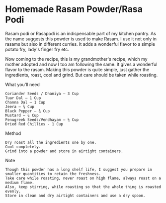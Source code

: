 #  Homemade Rasam Powder/Rasa Podi

Rasam podi or Rasapodi is an indispensable part of my kitchen pantry. As the name suggests this powder is used to make Rasam. I use it not only in rasams but also in different curries. It adds a wonderful flavor to a simple potato fry, lady's finger fry etc.

Now coming to the recipe, this is my grandmother's recipe, which my mother adopted and now I too am following the same. It gives a wonderful flavor to the rasam. Making this powder is quite simple, just gather the ingredients, roast, cool and grind. But care should be taken while roasting. 



What you'll need

    Coriander Seeds / Dhaniya – 3 Cup
    Tuar Dal – 1 Cup
    Channa Dal – 1 Cup
    Jeera – ¾ Cup
    Black Pepper – ¾ Cup
    Mustard – ¼ Cup
    Fenugreek Seeds/Vendhayam – ¼ Cup
    Dried Red Chillies - 1 Cup

Method

    Dry roast all the ingredients one by one.
    Cool completely.
    Grind into a powder and store in airtight containers.


Note

    Though this powder has a long shelf life, I suggest you prepare in smaller quantities to retain the freshness.
    Take care while roasting, never roast on high flame, always roast on a medium flame.
    Also, keep stirring, while roasting so that the whole thing is roasted evenly.
    Store in clean and dry airtight containers and use a dry spoon.

